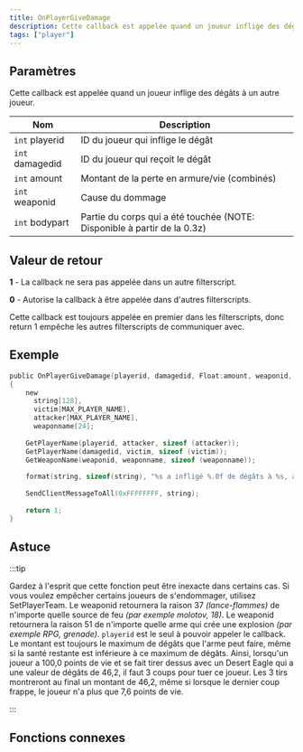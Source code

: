 ```yaml
---
title: OnPlayerGiveDamage
description: Cette callback est appelée quand un joueur inflige des dégâts à un autre joueur.
tags: ["player"]
---
```


<VersionWarn name='callback' version='SA-MP 0.3d' />

## Paramètres

Cette callback est appelée quand un joueur inflige des dégâts à un autre joueur.

| Nom             | Description                                                              |
| --------------- | ------------------------------------------------------------------------ |
| `int` playerid  | ID du joueur qui inflige le dégât                                        |
| `int` damagedid | ID du joueur qui reçoit le dégât                                         |
| `int` amount    | Montant de la perte en armure/vie (combinés)                             |
| `int` weaponid  | Cause du dommage                                                         |
| `int` bodypart  | Partie du corps qui a été touchée (NOTE: Disponible à partir de la 0.3z) |

## Valeur de retour

**1** - La callback ne sera pas appelée dans un autre filterscript.

**0** - Autorise la callback à être appelée dans d'autres filterscripts.

Cette callback est toujours appelée en premier dans les filterscripts, donc return 1 empêche les autres filterscripts de communiquer avec.

## Exemple

```c
public OnPlayerGiveDamage(playerid, damagedid, Float:amount, weaponid, bodypart)
{
    new 
      string[128], 
      victim[MAX_PLAYER_NAME], 
      attacker[MAX_PLAYER_NAME],
      weaponname[24];
    
    GetPlayerName(playerid, attacker, sizeof (attacker));
    GetPlayerName(damagedid, victim, sizeof (victim));
    GetWeaponName(weaponid, weaponname, sizeof (weaponname));
    
    format(string, sizeof(string), "%s a infligé %.0f de dégâts à %s, arme: %s, bodypart: %d", attacker, amount, victim, weaponname, bodypart);
    
    SendClientMessageToAll(0xFFFFFFFF, string);
    
    return 1;
}
```

## Astuce

:::tip

Gardez à l'esprit que cette fonction peut être inexacte dans certains cas.
Si vous voulez empêcher certains joueurs de s'endommager, utilisez SetPlayerTeam.
Le weaponid retournera la raison 37 _(lance-flammes)_ de n'importe quelle source de feu _(par exemple molotov, 18)_.
Le weaponid retournera la raison 51 de n'importe quelle arme qui crée une explosion _(par exemple RPG, grenade)_.
`playerid` est le seul à pouvoir appeler le callback.
Le montant est toujours le maximum de dégâts que l'arme peut faire, même si la santé restante est inférieure à ce maximum de dégâts. Ainsi, lorsqu'un joueur a 100,0 points de vie et se fait tirer dessus avec un Desert Eagle qui a une valeur de dégâts de 46,2, il faut 3 coups pour tuer ce joueur. Les 3 tirs montreront au final un montant de 46,2, même si lorsque le dernier coup frappe, le joueur n'a plus que 7,6 points de vie.

:::

## Fonctions connexes
